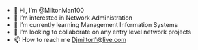 - 👋 Hi, I’m @MiltonMan100
- 👀 I’m interested in Network Administration
- 🌱 I’m currently learning Management Information Systems
- 💞️ I’m looking to collaborate on any entry level network projects
- 📫 How to reach me Djmilton1@live.com

<!---
MiltonMan100/MiltonMan100 is a ✨ special ✨ repository because its `README.md` (this file) appears on your GitHub profile.
You can click the Preview link to take a look at your changes.
--->
